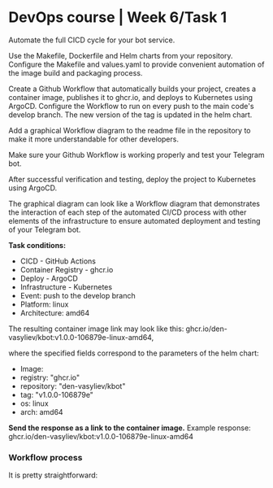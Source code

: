 # DevOps course | Week 6/Task 1

Automate the full CICD cycle for your bot service.

Use the Makefile, Dockerfile and Helm charts from your repository. Configure the Makefile and values.yaml to provide convenient automation of the image build and packaging process.

Create a Github Workflow that automatically builds your project, creates a container image, publishes it to ghcr.io, and deploys to Kubernetes using ArgoCD. Configure the Workflow to run on every push to the main code's develop branch. The new version of the tag is updated in the helm chart.

Add a graphical Workflow diagram to the readme file in the repository to make it more understandable for other developers.

Make sure your Github Workflow is working properly and test your Telegram bot.

After successful verification and testing, deploy the project to Kubernetes using ArgoCD.

The graphical diagram can look like a Workflow diagram that demonstrates the interaction of each step of the automated CI/CD process with other elements of the infrastructure to ensure automated deployment and testing of your Telegram bot.

**Task conditions:**

- CICD - GitHub Actions
- Container Registry - ghcr.io
- Deploy - ArgoCD
- Infrastructure - Kubernetes
- Event: push to the develop branch
- Platform: linux
- Architecture: amd64

The resulting container image link may look like this: ghcr.io/den-vasyliev/kbot:v1.0.0-106879e-linux-amd64,

where the specified fields correspond to the parameters of the helm chart:

- Image:
- registry: "ghcr.io"
- repository: "den-vasyliev/kbot"
- tag: "v1.0.0-106879e"
- os: linux
- arch: amd64

**Send the response as a link to the container image.**
Example response: ghcr.io/den-vasyliev/kbot:v1.0.0-106879e-linux-amd64

### Workflow process

It is pretty straightforward:
